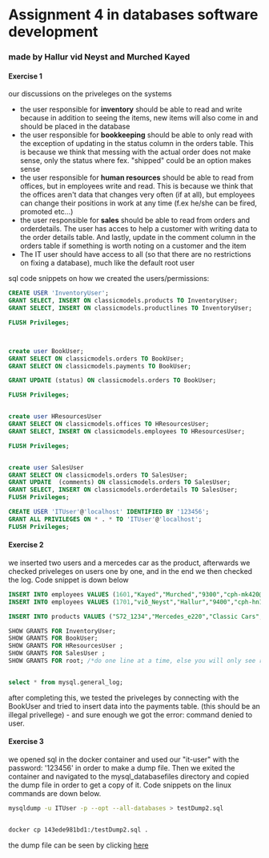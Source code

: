 <h1>Assignment 4 in databases software development</h1>
<h3>made by Hallur vid Neyst and Murched Kayed</h3>

<h4>Exercise 1</h4>
<p>our discussions on the priveleges on the systems</p>
<ul>
  <li>the user responsible for <b>inventory</b> should be able to read and write because in addition to seeing the items, new items will also come in and should be placed in the database</li>
  <li>the user responsible for <b>bookkeeping</b> should be able to only read with the exception of updating in the status column in the orders table. This is because we think that messing with the actual order does not make sense, only the status where fex. "shipped" could be an option makes sense</li>
  <li>the user responsible for <b>human resources</b> should be able to read from offices, but in employees write and read. This is because we think that the offices aren't data that changes very often (if at all), but employees can change their positions in work at any time (f.ex he/she can be fired, promoted etc...)</li>
  <li>the user responsible for <b>sales</b> should be able to read from orders and orderdetails. The user has acces to help a customer with writing data to the order details table. And lastly, update in the comment column in the orders table if something is worth noting on a customer and the item</li>
  <li>The IT user should have access to all (so that there are no restrictions on fixing a database), much like the default root user</li>
  </ul>

<p>sql code snippets on how we created the users/permissions:</p>

```sql
CREATE USER 'InventoryUser';
GRANT SELECT, INSERT ON classicmodels.products TO InventoryUser;
GRANT SELECT, INSERT ON classicmodels.productlines TO InventoryUser;

FLUSH Privileges;



create user BookUser;
GRANT SELECT ON classicmodels.orders TO BookUser;
GRANT SELECT ON classicmodels.payments TO BookUser;

GRANT UPDATE (status) ON classicmodels.orders TO BookUser;

FLUSH Privileges;


create user HResourcesUser
GRANT SELECT ON classicmodels.offices TO HResourcesUser;
GRANT SELECT, INSERT ON classicmodels.employees TO HResourcesUser;

FLUSH Privileges;


create user SalesUser
GRANT SELECT ON classicmodels.orders TO SalesUser;
GRANT UPDATE  (comments) ON classicmodels.orders TO SalesUser;
GRANT SELECT, INSERT ON classicmodels.orderdetails TO SalesUser;
FLUSH Privileges;

CREATE USER 'ITUser'@'localhost' IDENTIFIED BY '123456';
GRANT ALL PRIVILEGES ON * . * TO 'ITUser'@'localhost';
FLUSH Privileges;
```



<h4>Exercise 2</h4>
<p>we inserted two users and a mercedes car as the product, afterwards we checked priveleges on users one by one, and in the end we then checked the log. Code snippet is down below</p>

```sql
INSERT INTO employees VALUES (1601,"Kayed","Murched","9300","cph-mk420@cphbusiness.dk","2","1621","developers");
INSERT INTO employees VALUES (1701,"við_Neyst","Hallur","9400","cph-hn131@cphbusiness.dk","2","1621","developers");

INSERT INTO products VALUES ("S72_1234","Mercedes_e220","Classic Cars","1:30","Daimler AG","gray colored car amgcap diesel v6","830","67.31","97.50");INSERT INTO orders VALUES ("104256", "2019-02-22", "2019-02-25", "2019-02-23", "In Process", null, "103");

SHOW GRANTS FOR InventoryUser;
SHOW GRANTS FOR BookUser;
SHOW GRANTS FOR HResourcesUser ;
SHOW GRANTS FOR SalesUser ;
SHOW GRANTS FOR root; /*do one line at a time, else you will only see root privileges*/


select * from mysql.general_log;
```
<p>after completing this, we tested the priveleges by connecting with the BookUser and tried to insert data into the payments table. (this should be an illegal privellege) - and sure enough we got the error: command denied to user.</p>

<h4>Exercise 3</h4>
<p>we opened sql in the docker container and used our "it-user" with the password: '123456' in order to make a dump file. Then we exited the container 
and navigated to the mysql_databasefiles directory and copied the dump file in order to get a copy of it. Code snippets on the linux commands are down below.</p>

```bash
mysqldump -u ITUser -p --opt --all-databases > testDump2.sql


docker cp 143ede981bd1:/testDump2.sql .
```

<p>the dump file can be seen by clicking <a href="https://raw.githubusercontent.com/Hallur20/Assignment4Databases/master/testDump2.sql">here<a/></p>
